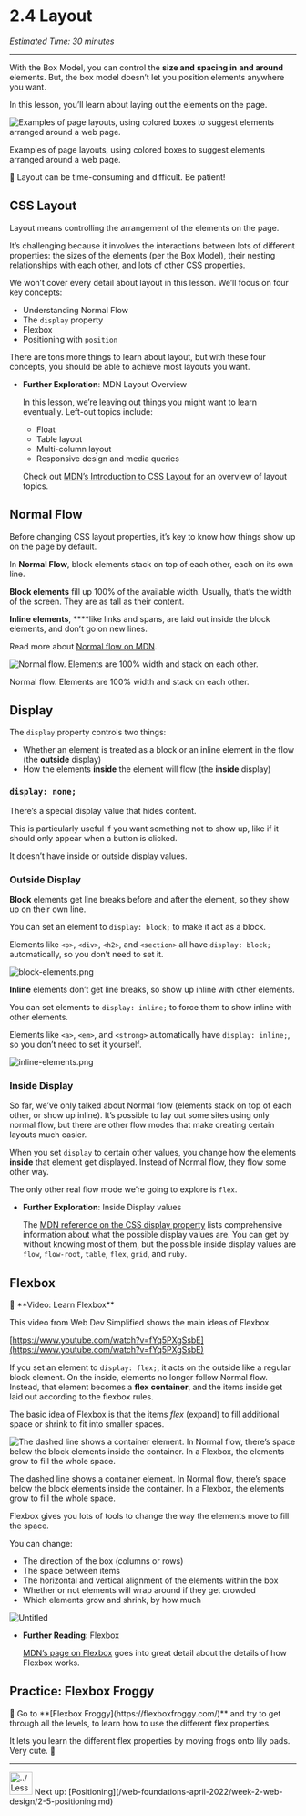 # 2.4 Layout

*Estimated Time: 30 minutes*

---

With the Box Model, you can control the **size and** **spacing in** **and around** elements. But, the box model doesn’t let you position elements anywhere you want.

In this lesson, you’ll learn about laying out the elements on the page.

![Examples of page layouts, using colored boxes to suggest elements arranged around a web page.](/web-foundations-april-2022/week-2-web-design/2-4-layout/layout.png)

Examples of page layouts, using colored boxes to suggest elements arranged around a web page.

<aside>
🚧 Layout can be time-consuming and difficult. Be patient!

</aside>

## CSS Layout

Layout means controlling the arrangement of the elements on the page.

It’s challenging because it involves the interactions between lots of different properties: the sizes of the elements (per the Box Model), their nesting relationships with each other, and lots of other CSS properties.

We won’t cover every detail about layout in this lesson. We’ll focus on four key concepts:

- Understanding Normal Flow
- The `display` property
- Flexbox
- Positioning with `position`

There are tons more things to learn about layout, but with these four concepts, you should be able to achieve most layouts you want.

- **Further Exploration**: MDN Layout Overview
    
    In this lesson, we’re leaving out things you might want to learn eventually. Left-out topics include:
    
    - Float
    - Table layout
    - Multi-column layout
    - Responsive design and media queries
    
    Check out [MDN’s Introduction to CSS Layout](https://developer.mozilla.org/en-US/docs/Learn/CSS/CSS_layout/Introduction) for an overview of layout topics.
    

## Normal Flow

Before changing CSS layout properties, it’s key to know how things show up on the page by default.

In **Normal Flow**, block elements stack on top of each other, each on its own line.

**Block elements** fill up 100% of the available width. Usually, that’s the width of the screen. They are as tall as their content.

**Inline elements**, ****like links and spans, are laid out inside the block elements, and don’t go on new lines.

Read more about [Normal flow on MDN](https://developer.mozilla.org/en-US/docs/Learn/CSS/CSS_layout/Normal_Flow).

![Normal flow. Elements are 100% width and stack on each other.](/web-foundations-april-2022/week-2-web-design/2-4-layout/normal-flow.png)

Normal flow. Elements are 100% width and stack on each other.

## Display

The `display` property controls two things:

- Whether an element is treated as a block or an inline element in the flow (the **outside** display)
- How the elements **inside** the element will flow (the **inside** display)

### `display: none;`

There’s a special display value that hides content.

This is particularly useful if you want something not to show up, like if it should only appear when a button is clicked.

It doesn’t have inside or outside display values.

### Outside Display

**Block** elements get line breaks before and after the element, so they show up on their own line.

You can set an element to `display: block;` to make it act as a block.

Elements like `<p>`, `<div>`, `<h2>`, and `<section>` all have `display: block;` automatically, so you don’t need to set it.

![block-elements.png](/web-foundations-april-2022/week-2-web-design/2-4-layout/block-elements.png)

**Inline** elements don’t get line breaks, so show up inline with other elements.

You can set elements to `display: inline;` to force them to show inline with other elements.

Elements like `<a>`, `<em>`, and `<strong>` automatically have `display: inline;`, so you don’t need to set it yourself.

![inline-elements.png](/web-foundations-april-2022/week-2-web-design/2-4-layout/inline-elements.png)

### Inside Display

So far, we’ve only talked about Normal flow (elements stack on top of each other, or show up inline). It’s possible to lay out some sites using only normal flow, but there are other flow modes that make creating certain layouts much easier.

When you set `display` to certain other values, you change how the elements **inside** that element get displayed. Instead of Normal flow, they flow some other way.

The only other real flow mode we’re going to explore is `flex`.

- **Further Exploration**: Inside Display values
    
    The [MDN reference on the CSS display property](https://developer.mozilla.org/en-US/docs/Web/CSS/display) lists comprehensive information about what the possible display values are. You can get by without knowing most of them, but the possible inside display values are `flow`, `flow-root`, `table`, `flex`, `grid`, and `ruby`.
    

## Flexbox

<aside>
🎥 **Video: Learn Flexbox**

This video from Web Dev Simplified shows the main ideas of Flexbox.

[https://www.youtube.com/watch?v=fYq5PXgSsbE](https://www.youtube.com/watch?v=fYq5PXgSsbE)

</aside>

If you set an element to `display: flex;`, it acts on the outside like a regular block element. On the inside, elements no longer follow Normal flow. Instead, that element becomes a **flex container**, and the items inside get laid out according to the flexbox rules.

The basic idea of Flexbox is that the items *flex* (expand) to fill additional space or shrink to fit into smaller spaces.

![The dashed line shows a container element. In Normal flow, there’s space below the block elements inside the container. In a Flexbox, the elements grow to fill the whole space.](/web-foundations-april-2022/week-4-publishing-and-sharing/4-3-domains-and-hosting/untitled.png)

The dashed line shows a container element. In Normal flow, there’s space below the block elements inside the container. In a Flexbox, the elements grow to fill the whole space.

Flexbox gives you lots of tools to change the way the elements move to fill the space.

You can change:

- The direction of the box (columns or rows)
- The space between items
- The horizontal and vertical alignment of the elements within the box
- Whether or not elements will wrap around if they get crowded
- Which elements grow and shrink, by how much

![Untitled](/web-foundations-april-2022/week-4-publishing-and-sharing/4-3-domains-and-hosting/untitled-1.png)

- **Further Reading**: Flexbox
    
    [MDN’s page on Flexbox](https://developer.mozilla.org/en-US/docs/Learn/CSS/CSS_layout/Flexbox) goes into great detail about the details of how Flexbox works.
    

## Practice: Flexbox Froggy

<aside>
🐸 Go to **[Flexbox Froggy](https://flexboxfroggy.com/)** and try to get through all the levels, to learn how to use the different flex properties.

It lets you learn the different flex properties by moving frogs onto lily pads. Very cute. 🐸

</aside>

---

<aside>
<img src="../Lesson%200%20Learning%20With%20Kibo%206427d2f5f1ae4576a3b083dd8476d915/man-in-hike.png" alt="../Lesson%200%20Learning%20With%20Kibo%206427d2f5f1ae4576a3b083dd8476d915/man-in-hike.png" width="40px" /> Next up: [Positioning](/web-foundations-april-2022/week-2-web-design/2-5-positioning.md)

</aside>